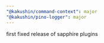 ```yaml
---
"@kakushin/command-context": major
"@kakushin/pino-logger": major
---
```


first fixed release of sapphire plugins
